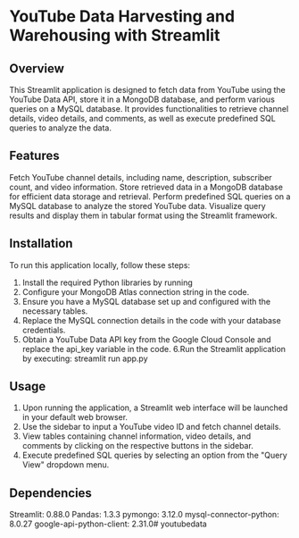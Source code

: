# YouTube Data Harvesting and Warehousing with Streamlit

## Overview
This Streamlit application is designed to fetch data from YouTube using the YouTube Data API, store it in a MongoDB database, and perform various queries on a MySQL database. It provides functionalities to retrieve channel details, video details, and comments, as well as execute predefined SQL queries to analyze the data.

## Features
Fetch YouTube channel details, including name, description, subscriber count, and video information.
Store retrieved data in a MongoDB database for efficient data storage and retrieval.
Perform predefined SQL queries on a MySQL database to analyze the stored YouTube data.
Visualize query results and display them in tabular format using the Streamlit framework.

## Installation
To run this application locally, follow these steps:

1. Install the required Python libraries by running
2. Configure your MongoDB Atlas connection string in the code.
3. Ensure you have a MySQL database set up and configured with the necessary tables.
4. Replace the MySQL connection details in the code with your database credentials.
5. Obtain a YouTube Data API key from the Google Cloud Console and replace the api_key variable in the code.
6.Run the Streamlit application by executing: streamlit run app.py

## Usage
1. Upon running the application, a Streamlit web interface will be launched in your default web browser.
2. Use the sidebar to input a YouTube video ID and fetch channel details.
3. View tables containing channel information, video details, and comments by clicking on the respective buttons in the sidebar.
4. Execute predefined SQL queries by selecting an option from the "Query View" dropdown menu.

## Dependencies
Streamlit: 0.88.0
Pandas: 1.3.3
pymongo: 3.12.0
mysql-connector-python: 8.0.27
google-api-python-client: 2.31.0# youtubedata
